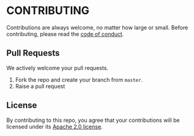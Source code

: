 # CONTRIBUTING

Contributions are always welcome, no matter how large or small. Before contributing,
please read the [code of conduct](CODE_OF_CONDUCT.md).

## Pull Requests

We actively welcome your pull requests.

1. Fork the repo and create your branch from `master`.
2. Raise a pull request

## License

By contributing to this repo, you agree that your contributions will be licensed
under its [Apache 2.0 license](LICENSE.txt).
